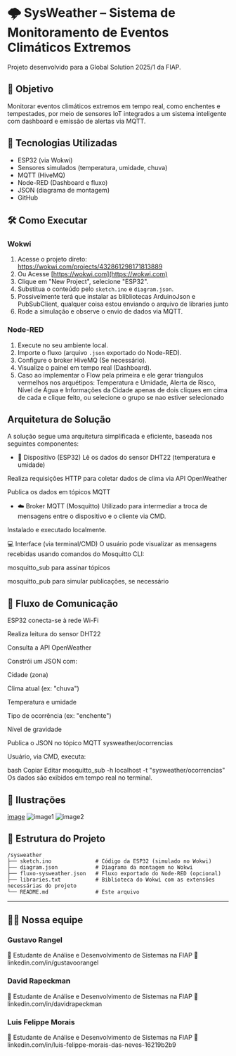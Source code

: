 # 🌩️ SysWeather – Sistema de Monitoramento de Eventos Climáticos Extremos

Projeto desenvolvido para a Global Solution 2025/1 da FIAP.

## 📌 Objetivo

Monitorar eventos climáticos extremos em tempo real, como enchentes e tempestades, por meio de sensores IoT integrados a um sistema inteligente com dashboard e emissão de alertas via MQTT.

## 🧩 Tecnologias Utilizadas

- ESP32 (via Wokwi)
- Sensores simulados (temperatura, umidade, chuva)
- MQTT (HiveMQ)
- Node-RED (Dashboard e fluxo)
- JSON (diagrama de montagem)
- GitHub

## 🛠️ Como Executar

### Wokwi

1. Acesse o projeto direto: https://wokwi.com/projects/432861298171813889
2. Ou Acesse [https://wokwi.com](https://wokwi.com)
3. Clique em "New Project", selecione "ESP32".
4. Substitua o conteúdo pelo `sketch.ino` e `diagram.json`.
5. Possivelmente terá que instalar as blibliotecas ArduinoJson e PubSubClient, qualquer coisa estou enviando o arquivo de libraries junto
6. Rode a simulação e observe o envio de dados via MQTT.

### Node-RED

1. Execute no seu ambiente local.
2. Importe o fluxo (arquivo `.json` exportado do Node-RED).
3. Configure o broker HiveMQ (Se necessário).
4. Visualize o painel em tempo real (Dashboard).
5. Caso ao implementar o Flow pela primeira e ele gerar triangulos vermelhos nos arquétipos: Temperatura e Umidade, Alerta de Risco, Nível de Água e Informações da Cidade apenas de dois cliques em cima de cada e clique feito, ou selecione o grupo se nao estiver selecionado

## Arquitetura de Solução
A solução segue uma arquitetura simplificada e eficiente, baseada nos seguintes componentes:

- 🧠 Dispositivo (ESP32)
Lê os dados do sensor DHT22 (temperatura e umidade)

Realiza requisições HTTP para coletar dados de clima via API OpenWeather

Publica os dados em tópicos MQTT

- ☁️ Broker MQTT (Mosquitto)
Utilizado para intermediar a troca de mensagens entre o dispositivo e o cliente via CMD.

Instalado e executado localmente.

💻 Interface (via terminal/CMD)
O usuário pode visualizar as mensagens recebidas usando comandos do Mosquitto CLI:

mosquitto_sub para assinar tópicos

mosquitto_pub para simular publicações, se necessário


## 🔄 Fluxo de Comunicação

ESP32 conecta-se à rede Wi-Fi

Realiza leitura do sensor DHT22

Consulta a API OpenWeather

Constrói um JSON com:

Cidade (zona)

Clima atual (ex: "chuva")

Temperatura e umidade

Tipo de ocorrência (ex: "enchente")

Nível de gravidade

Publica o JSON no tópico MQTT sysweather/ocorrencias

Usuário, via CMD, executa:

bash
Copiar
Editar
mosquitto_sub -h localhost -t "sysweather/ocorrencias"
Os dados são exibidos em tempo real no terminal.

## 📸 Ilustrações

[image](https://github.com/user-attachments/assets/db91991e-3c1c-4c59-9cfc-b9e32c7e8357)
![image1](https://github.com/user-attachments/assets/8c3e75f6-b1b6-49f0-9545-a563d93476a7)
![image2](https://github.com/user-attachments/assets/8e16a1b8-76f6-437f-bca8-14e7746b25cd)

## 🧠 Estrutura do Projeto

```
/sysweather
├── sketch.ino              # Código da ESP32 (simulado no Wokwi)
├── diagram.json            # Diagrama da montagem no Wokwi
├── fluxo-sysweather.json   # Fluxo exportado do Node-RED (opcional)
├── libraries.txt           # Biblioteca do Wokwi com as extensões necessárias do projeto
└── README.md               # Este arquivo
```

---

## 👨‍💻 Nossa equipe
### Gustavo Rangel
💼 Estudante de Análise e Desenvolvimento de Sistemas na FIAP
🔗 linkedin.com/in/gustavoorangel

### David Rapeckman
💼 Estudante de Análise e Desenvolvimento de Sistemas na FIAP
🔗 linkedin.com/in/davidrapeckman

### Luis Felippe Morais
💼 Estudante de Análise e Desenvolvimento de Sistemas na FIAP
🔗 linkedin.com/in/luis-felippe-morais-das-neves-16219b2b9
